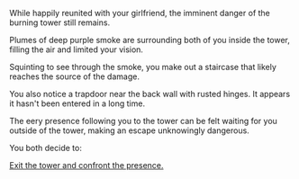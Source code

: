 While happily reunited with your girlfriend, 
the imminent danger of the burning tower still remains.

Plumes of deep purple smoke are surrounding both of you inside the tower, 
filling the air and limited your vision. 

Squinting to see through the smoke, you make out a staircase that likely reaches the source of the damage.

You also notice a trapdoor near the back wall with rusted hinges. 
It appears it hasn't been entered in a long time.

The eery presence following you to the tower can be felt waiting for you outside of the tower, making an escape unknowingly dangerous.

You both decide to:

[Exit the tower and confront the presence.](../../confront/confront.md)